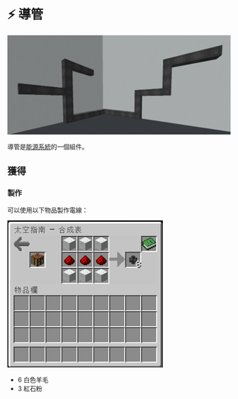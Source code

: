# ⚡ 導管

![](<../.gitbook/assets/image (220) (1) (1) (1).png>)

導管是[能源系統](../space/energy-systems.md)的一個組件。

## 獲得

### 製作

可以使用以下物品製作電線：

![](<../.gitbook/assets/image (214) (1) (1) (1).png>)

* 6 白色羊毛
* 3 紅石粉
